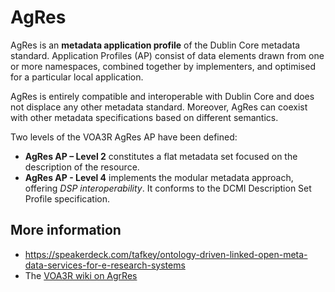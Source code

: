 # AgRes

AgRes is an **metadata application profile** of the Dublin Core metadata standard. 
Application Profiles (AP) consist of data elements drawn from one or more namespaces, 
combined together by implementers, and optimised for a particular local application. 

AgRes is entirely compatible and interoperable with Dublin Core and does not displace 
any other metadata standard. Moreover, AgRes can coexist with other metadata 
specifications based on different semantics.


Two levels of the VOA3R AgRes AP have been defined:

 *  **AgRes AP – Level 2** constitutes a flat metadata set focused on the description of the resource.
 *  **AgRes AP - Level 4** implements the modular metadata approach, offering *DSP interoperability*. It conforms to the DCMI Description Set Profile specification.
    
## More information

* https://speakerdeck.com/tafkey/ontology-driven-linked-open-meta-data-services-for-e-research-systems
* The [VOA3R wiki on AgrRes](http://www.ieru.org/voa3r//wiki/index.php?title=VOA3R_Metadata_Application_Profile)
